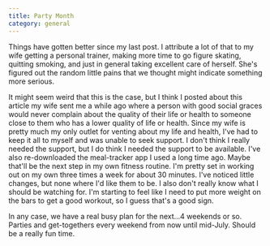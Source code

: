 ```yaml
---
title: Party Month
category: general
---
```

Things have gotten better since my last post. I attribute a lot of that to my wife getting a personal trainer, making more time to go figure skating, quitting smoking, and just in general taking excellent care of herself. She's figured out the random little pains that we thought might indicate something more serious.

It might seem weird that this is the case, but I think I posted about this article my wife sent me a while ago where a person with good social graces would never complain about the quality of their life or health to someone close to them who has a lower quality of life or health. Since my wife is pretty much my only outlet for venting about my life and health, I've had to keep it all to myself and was unable to seek support. I don't think I really needed the support, but I do think I needed the support to be available. I've also re-downloaded the meal-tracker app I used a long time ago. Maybe that'll be the next step in my own fitness routine. I'm pretty set in working out on my own three times a week for about 30 minutes. I've noticed little changes, but none where I'd like them to be. I also don't really know what I should be watching for. I'm starting to feel like I need to put more weight on the bars to get a good workout, so I guess that's a good sign.

In any case, we have a real busy plan for the next...4 weekends or so. Parties and get-togethers every weekend from now until mid-July. Should be a really fun time.